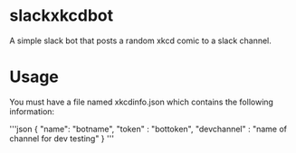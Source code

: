 # slackxkcdbot
A simple slack bot that posts a random xkcd comic to a slack channel.

# Usage
You must have a file named xkcdinfo.json which contains the following information:


'''json
{
  "name": "botname",
  "token" : "bottoken",
  "devchannel" : "name of channel for dev testing" 
}
'''

